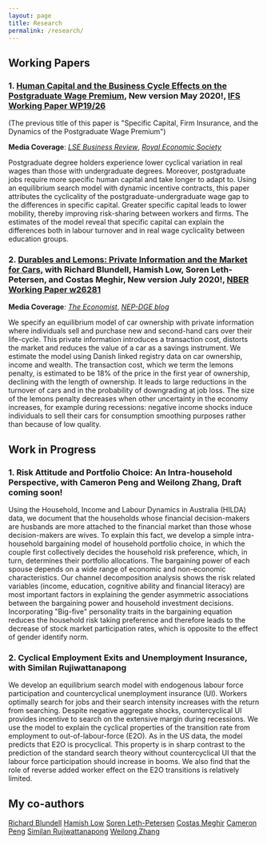 ```yaml
---
layout: page
title: Research
permalink: /research/
---
```




## Working Papers

### 1. [Human Capital and the Business Cycle Effects on the Postgraduate Wage Premium](https://drive.google.com/open?id=1LlPoWh1vo3VAmLDogM7KDyruYY1nBaFj), **New version May 2020!**, [IFS Working Paper WP19/26](https://www.ifs.org.uk/uploads/WP201926-Speci%EF%AC%81c-capital-firm-insurance-and-the-dynamics-of-the-postgraduate-wage-premium.pdf)    
(The previous title of this paper is "Specific Capital, Firm Insurance, and the Dynamics of the Postgraduate Wage Premium")

**Media Coverage**: [_LSE Business Review_](http://blogs.lse.ac.uk/businessreview/2018/06/13/a-postgraduate-degree-protects-you-against-the-business-cycle/), [_Royal Economic Society_](http://www.res.org.uk/details/mediabrief/10938521/A-POSTGRADUATE-DEGREE-PROTECTS-YOU-AGAINST-THE-BUSINESS-CYCLE-US-evidence.html)

Postgraduate degree holders experience lower cyclical variation in real wages than those with undergraduate degrees. Moreover, postgraduate jobs require more specific human capital and take longer to adapt to. Using an equilibrium search model with dynamic incentive contracts, this paper attributes the cyclicality of the postgraduate-undergraduate wage gap to the differences in specific capital. Greater specific capital leads to lower mobility, thereby improving risk-sharing between workers and firms. The estimates of the model reveal that specific capital can explain the differences both in labour turnover and in real wage cyclicality between education groups.
 
    
    

### 2. [Durables and Lemons: Private Information and the Market for Cars](https://drive.google.com/file/d/0B-yAdp5D_qlrVndMVFg0SlU3dEk/view?usp=sharing), with Richard Blundell, Hamish Low, Soren Leth-Petersen, and Costas Meghir, **New version July 2020!**, [NBER Working Paper w26281](https://www.nber.org/papers/w26281)

**Media Coverage**: [_The Economist_](https://www.economist.com/finance-and-economics/2019/09/26/can-you-buy-a-good-second-hand-car), [_NEP-DGE blog_](https://nepdge.wordpress.com/2019/10/03/durables-and-lemons-private-information-and-the-market-for-cars/#respond)

We specify an equilibrium model of car ownership with private information where individuals sell and purchase new and second-hand cars over their life-cycle. This private information introduces a transaction cost, distorts the market and reduces the value of a car as a savings instrument. We estimate the model using Danish linked registry data on car ownership, income and wealth. The transaction cost, which we term the lemons penalty, is estimated to be 18\% of the price in the first year of ownership, declining with the length of ownership. It leads to large reductions in the turnover of cars and in the probability of downgrading at job loss. The size of the lemons penalty decreases when other uncertainty in the economy increases, for example during recessions: negative income shocks induce individuals to sell their cars for consumption smoothing purposes rather than because of low quality.

    
## Work in Progress

### 1. Risk Attitude and Portfolio Choice: An Intra-household Perspective, with Cameron Peng and Weilong Zhang, **Draft coming soon!**

Using the Household, Income and Labour Dynamics in Australia (HILDA) data, we document that the households whose financial decision-makers are husbands are more attached to the financial market than those whose decision-makers are wives. To explain this fact, we develop a simple intra-household bargaining model of household portfolio choice, in which the couple first collectively decides the household risk preference, which, in turn, determines their portfolio allocations. The bargaining power of each spouse depends on a wide range of economic and non-economic characteristics. Our channel decomposition analysis shows the risk related variables (income, education, cognitive ability and financial literacy) are most important factors in explaining the gender asymmetric associations between the bargaining power and household investment decisions. Incorporating "Big-five" personality traits in the bargaining equation reduces the household risk taking preference and therefore leads to the decrease of stock market participation rates, which is opposite to the effect of gender identify norm. 


### 2. Cyclical Employment Exits and Unemployment Insurance, with Similan Rujiwattanapong

We develop an equilibrium search model with endogenous labour force participation and countercyclical unemployment insurance (UI). Workers optimally search for jobs and their search intensity increases with the return from searching. Despite negative aggregate shocks, countercyclical UI provides incentive to search on the extensive margin during recessions. We use the model to explain the cyclical properties of the transition rate from employment to out-of-labour-force (E2O). As in the US data, the model predicts that E2O is procyclical. This property is in sharp contrast to the prediction of the standard search theory without countercyclical UI that the labour force participation should increase in booms. We also find that the role of reverse added worker effect on the E2O transitions is relatively limited.


## My co-authors
[Richard Blundell](https://www.ucl.ac.uk/~uctp39a/) 
[Hamish Low](https://sites.google.com/site/hamishlowecon/)
[Soren Leth-Petersen](http://web.econ.ku.dk/leth/)
[Costas Meghir](https://sites.google.com/site/costasmeghir/home)
[Cameron Peng](https://sites.google.com/site/cameronpengresearch/)
[Similan Rujiwattanapong](https://sites.google.com/site/wsrujiwattanapong/)
[Weilong Zhang](https://www.weilongzhang.com/)
